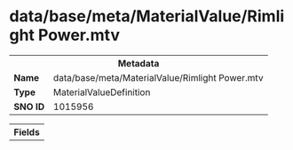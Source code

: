 <h1>data/base/meta/MaterialValue/Rimlight Power.mtv</h1><table><tr><th colspan="100%">Metadata</th></tr><tr><td><b>Name</b></td><td>data/base/meta/MaterialValue/Rimlight Power.mtv</td></tr><tr><td><b>Type</b></td><td>MaterialValueDefinition</td></tr><tr><td><b>SNO ID</b></td><td>1015956</td></tr></table>

<table><tr><th colspan="100%">Fields</th></tr></table>

